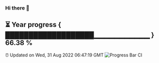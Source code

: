 ### Hi there 👋
⏳ Year progress { ███████████████████▁▁▁▁▁▁▁▁▁▁▁ } 66.38 %
---
⏰ Updated on Wed, 31 Aug 2022 06:47:19 GMT
![Progress Bar CI](https://github.com/Moyi321/Moyi321/workflows/Progress%20Bar%20CI/badge.svg)
